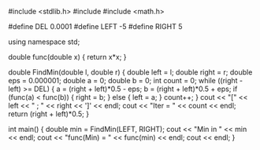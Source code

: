 #include <stdlib.h>
#include <iostream>
#include <math.h>

#define DEL 0.0001
#define LEFT -5
#define RIGHT 5

using namespace std;

double func(double x)
{
  return x*x;
}

double FindMin(double l, double r)
{
 double left = l;
 double right = r;
 double eps = 0.000001;
 double a = 0;
 double b = 0;
  int count = 0;
  while ((right - left) >= DEL)
  {
    a = (right + left)*0.5 - eps;
    b = (right + left)*0.5 + eps;
    if (func(a) < func(b))
    {
      right = b;
    }
    else
    {
      left = a;
    }
    count++;
  }
  cout << "[" << left << " ; " << right << ']' << endl;
  cout << "Iter = " << count << endl;
  return (right + left)*0.5;
}

int main()
{
  double min = FindMin(LEFT, RIGHT);
  cout << "Min in " << min << endl;
  cout << "func(Min) = " << func(min) << endl;
  cout << endl;
}
